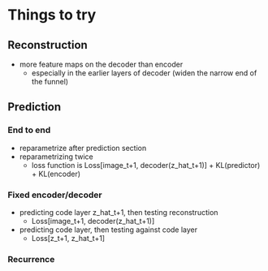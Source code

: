 # Things to try

## Reconstruction
- more feature maps on the decoder than encoder
    + especially in the earlier layers of decoder (widen the narrow end of the funnel)


## Prediction

### End to end
- reparametrize after prediction section
- reparametrizing twice
    + loss function is Loss[image_t+1, decoder(z_hat_t+1)] + KL(predictor) + KL(encoder)


### Fixed encoder/decoder
- predicting code layer z_hat_t+1, then testing reconstruction
    + Loss[image_t+1, decoder(z_hat_t+1)]
- predicting code layer, then testing against code layer
    + Loss[z_t+1, z_hat_t+1]

### Recurrence

